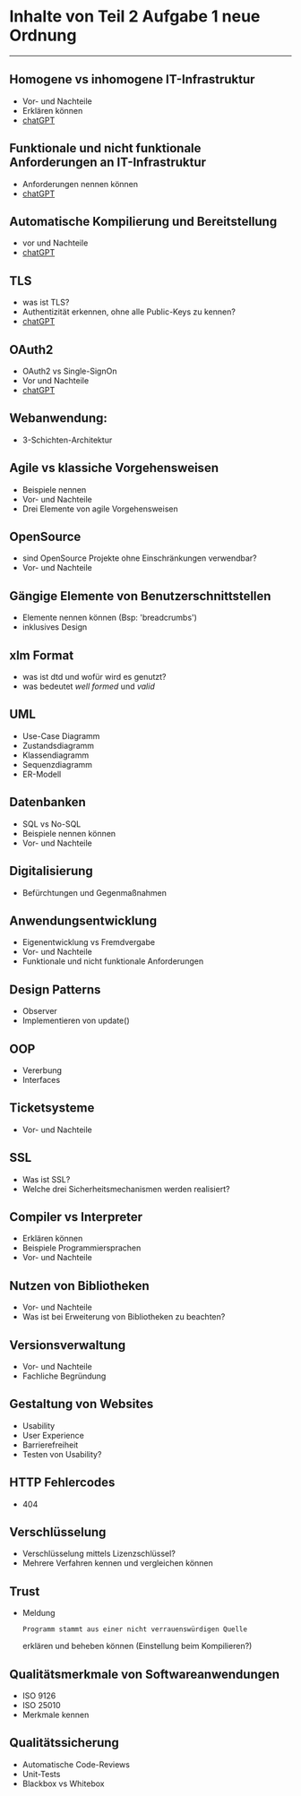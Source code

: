 # Inhalte von Teil 2 Aufgabe 1 neue Ordnung

---

## Homogene vs inhomogene IT-Infrastruktur

- Vor- und Nachteile
- Erklären können
- [chatGPT](./chatGPT/homogeneVsInhomogeneInfrastruktur.md)

## Funktionale und nicht funktionale Anforderungen an IT-Infrastruktur

- Anforderungen nennen können
- [chatGPT](./chatGPT/funktionaleUndNichtFunktionaleAnforderungen.md)

## Automatische Kompilierung und Bereitstellung

- vor und Nachteile
- [chatGPT](./chatGPT/automatischeKompilierung.md)

## TLS

- was ist TLS?
- Authentizität erkennen, ohne alle Public-Keys zu kennen?
- [chatGPT](./chatGPT/tls.md)

## OAuth2

- OAuth2 vs Single-SignOn
- Vor und Nachteile
- [chatGPT](./chatGPT/oAuth2.md)

## Webanwendung:

- 3-Schichten-Architektur

## Agile vs klassiche Vorgehensweisen

- Beispiele nennen
- Vor- und Nachteile
- Drei Elemente von agile Vorgehensweisen

## OpenSource

- sind OpenSource Projekte ohne Einschränkungen verwendbar?
- Vor- und Nachteile

## Gängige Elemente von Benutzerschnittstellen

- Elemente nennen können (Bsp: 'breadcrumbs')
- inklusives Design

## xlm Format

- was ist dtd und wofür wird es genutzt?
- was bedeutet *well formed* und *valid*

## UML

- Use-Case Diagramm
- Zustandsdiagramm
- Klassendiagramm
- Sequenzdiagramm
- ER-Modell

## Datenbanken

- SQL vs No-SQL
- Beispiele nennen können
- Vor- und Nachteile

## Digitalisierung

- Befürchtungen und Gegenmaßnahmen

## Anwendungsentwicklung

- Eigenentwicklung vs Fremdvergabe
- Vor- und Nachteile
- Funktionale und nicht funktionale Anforderungen

## Design Patterns

- Observer
- Implementieren von update()
  
## OOP

- Vererbung
- Interfaces

## Ticketsysteme

- Vor- und Nachteile

## SSL

- Was ist SSL?
- Welche drei Sicherheitsmechanismen werden realisiert?

## Compiler vs Interpreter

- Erklären können
- Beispiele Programmiersprachen
- Vor- und Nachteile

## Nutzen von Bibliotheken

- Vor- und Nachteile
- Was ist bei Erweiterung von Bibliotheken zu beachten?

## Versionsverwaltung

- Vor- und Nachteile
- Fachliche Begründung

## Gestaltung von Websites

- Usability
- User Experience
- Barrierefreiheit
- Testen von Usability?

## HTTP Fehlercodes

- 404

## Verschlüsselung

- Verschlüsselung mittels Lizenzschlüssel?
- Mehrere Verfahren kennen und vergleichen können

## Trust

- Meldung
  
  `Programm stammt aus einer nicht verrauenswürdigen Quelle`

    erklären und beheben können (Einstellung beim Kompilieren?)

## Qualitätsmerkmale von Softwareanwendungen

- ISO 9126
- ISO 25010
- Merkmale kennen

## Qualitätssicherung

- Automatische Code-Reviews
- Unit-Tests
- Blackbox vs Whitebox